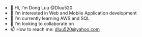- 👋 Hi, I’m Dong Luu @Dluu520
- 👀 I’m interested in Web and Mobile Application development 
- 🌱 I’m currently learning AWS and SQL
- 💞️ I’m looking to collaborate on 
- 📫 How to reach me: dluu520@yahoo.com

<!---
Dluu520/Dluu520 is a ✨ special ✨ repository because its `README.md` (this file) appears on your GitHub profile.
You can click the Preview link to take a look at your changes.
--->
